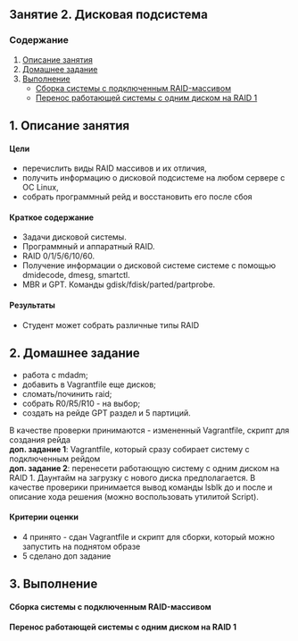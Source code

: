 ## Занятие 2. Дисковая подсистема

### Содержание
1. [Описание занятия]()  
2. [Домашнее задание]()  
3. [Выполнение](#exec)
   - [Сборка системы с подключенным RAID-массивом](#exec1)  
   - [Перенос работающей системы с одним диском на RAID 1](#exec2)  

## 1. Описание занятия
#### Цели
- перечислить виды RAID массивов и их отличия,  
- получить информацию о дисковой подсистеме на любом сервере с ОС Linux,  
- собрать программный рейд и восстановить его после сбоя  

#### Краткое содержание  
- Задачи дисковой системы.  
- Программный и аппаратный RAID.  
- RAID 0/1/5/6/10/60.  
- Получение информации о дисковой системе системе с помощью dmidecode, dmesg, smartctl.  
- MBR и GPT. Команды gdisk/fdisk/parted/partprobe.

#### Результаты  
- Студент может собрать различные типы RAID

## 2. Домашнее задание  
- работа с mdadm;  
- добавить в Vagrantfile еще дисков;  
- сломать/починить raid;  
- собрать R0/R5/R10 - на выбор;  
- создать на рейде GPT раздел и 5 партиций.

В качестве проверки принимаются - измененный Vagrantfile, скрипт для создания рейда  
**доп. задание 1**: Vagrantfile, который сразу собирает систему с подключенным рейдом  
**доп. задание 2**: перенесети работающую систему с одним диском на RAID 1. Даунтайм на загрузку с нового диска предполагается. В качестве проверики принимается вывод команды lsblk до и после и описание хода решения (можно воспользовать утилитой Script).  

#### Критерии оценки  
- 4 принято - сдан Vagrantfile и скрипт для сборки, который можно запустить на поднятом образе  
- 5 сделано доп задание

## 3. Выполнение <a name="exec"></a>

#### Сборка системы с подключенным RAID-массивом <a name="exec1"></a>

#### Перенос работающей системы с одним диском на RAID 1 <a name="exec2"></a>

